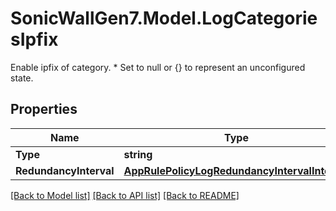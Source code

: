 # SonicWallGen7.Model.LogCategoriesIpfix
Enable ipfix of category. * Set to null or {} to represent  an unconfigured state.

## Properties

Name | Type | Description | Notes
------------ | ------------- | ------------- | -------------
**Type** | **string** | Type. | [optional] 
**RedundancyInterval** | [**AppRulePolicyLogRedundancyIntervalInterval**](AppRulePolicyLogRedundancyIntervalInterval.md) |  | [optional] 

[[Back to Model list]](../README.md#documentation-for-models) [[Back to API list]](../README.md#documentation-for-api-endpoints) [[Back to README]](../README.md)

